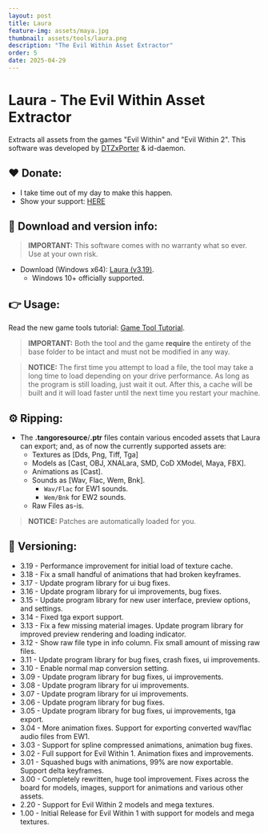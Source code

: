 ```yaml
---
layout: post
title: Laura
feature-img: assets/maya.jpg
thumbnail: assets/tools/laura.png
description: "The Evil Within Asset Extractor"
order: 5
date: 2025-04-29
---
```


# Laura - The Evil Within Asset Extractor
Extracts all assets from the games "Evil Within" and "Evil Within 2". This software was developed by [DTZxPorter](https://twitter.com/dtzxporter) & id-daemon.

## ❤️ Donate:
- I take time out of my day to make this happen.
- Show your support: [HERE](https://dtzxporter.com/donate)

## 💾 Download and version info:

> **IMPORTANT:** This software comes with no warranty what so ever. Use at your own risk.

- Download (Windows x64): [Laura (v3.19)](https://mega.nz/file/hJRFVBwY#uiKMlgRde1hSUSVoN9_unA3qBNXzbOJVUk6ANVaue1M).
  - Windows 10+ officially supported.

## 👉 Usage:
Read the new game tools tutorial: [Game Tool Tutorial](https://dtzxporter.com/game-tools-tutorial).

> **IMPORTANT:** Both the tool and the game **require** the entirety of the base folder to be intact and must not be modified in any way.

> **NOTICE:** The first time you attempt to load a file, the tool may take a long time to load depending on your drive performance. As long as the program is still loading, just wait it out. After this, a cache will be built and it will load faster until the next time you restart your machine.

## ⚙️ Ripping:
- The **.tangoresource**/**.ptr** files contain various encoded assets that Laura can export; and, as of now the currently supported assets are:
  - Textures as [Dds, Png, Tiff, Tga]
  - Models as [Cast, OBJ, XNALara, SMD, CoD XModel, Maya, FBX].
  - Animations as [Cast].
  - Sounds as [Wav, Flac, Wem, Bnk].
    - `Wav/Flac` for EW1 sounds.
    - `Wem/Bnk` for EW2 sounds.
  - Raw Files as-is.

> **NOTICE:** Patches are automatically loaded for you.

## 📌 Versioning:
- 3.19 - Performance improvement for initial load of texture cache.
- 3.18 - Fix a small handful of animations that had broken keyframes.
- 3.17 - Update program library for ui bug fixes.
- 3.16 - Update program library for ui improvements, bug fixes.
- 3.15 - Update program library for new user interface, preview options, and settings.
- 3.14 - Fixed tga export support.
- 3.13 - Fix a few missing material images. Update program library for improved preview rendering and loading indicator.
- 3.12 - Show raw file type in info column. Fix small amount of missing raw files.
- 3.11 - Update program library for bug fixes, crash fixes, ui improvements.
- 3.10 - Enable normal map conversion setting.
- 3.09 - Update program library for bug fixes, ui improvements.
- 3.08 - Update program library for ui improvements.
- 3.07 - Update program library for ui improvements.
- 3.06 - Update program library for bug fixes.
- 3.05 - Update program library for bug fixes, ui improvements, tga export.
- 3.04 - More animation fixes. Support for exporting converted wav/flac audio files from EW1.
- 3.03 - Support for spline compressed animations, animation bug fixes.
- 3.02 - Full support for Evil Within 1. Animation fixes and improvements.
- 3.01 - Squashed bugs with animations, 99% are now exportable. Support delta keyframes.
- 3.00 - Completely rewritten, huge tool improvement. Fixes across the board for models, images, support for animations and various other assets.
- 2.20 - Support for Evil Within 2 models and mega textures.
- 1.00 - Initial Release for Evil Within 1 with support for models and mega textures.